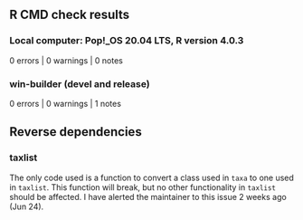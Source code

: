 
## R CMD check results

### Local computer: Pop!_OS 20.04 LTS, R version 4.0.3

0 errors | 0 warnings | 0 notes

### win-builder (devel and release)

0 errors | 0 warnings | 1 notes



## Reverse dependencies

### taxlist

The only code used is a function to convert a class used in `taxa` to one used in `taxlist`.
This function will break, but no other functionality in `taxlist` should be affected.
I have alerted the maintainer to this issue 2 weeks ago (Jun 24).